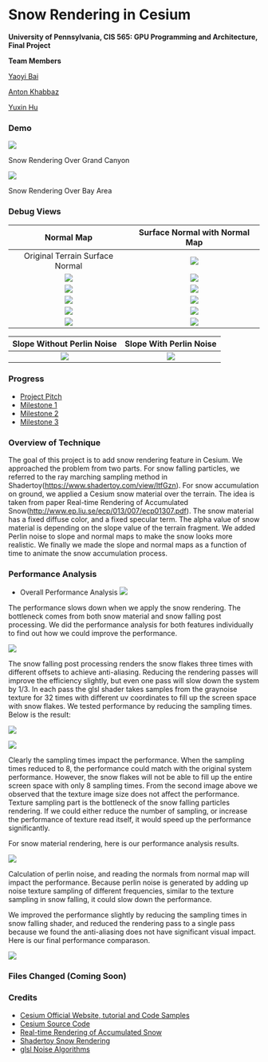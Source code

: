 Snow Rendering in Cesium
========================

**University of Pennsylvania, CIS 565: GPU Programming and Architecture, Final Project**

**Team Members**

[Yaoyi Bai](https://github.com/VElysianP)

[Anton Khabbaz](https://github.com/akhabbaz)

[Yuxin Hu](https://www.huyuxin.net)

### Demo
![](/image/Demo7.gif)
<p>Snow Rendering Over Grand Canyon</p>

![](/image/Demo5.gif)
<p>Snow Rendering Over Bay Area</p>

### Debug Views

Normal Map                             |  Surface Normal with Normal Map
:-------------------------------------:|:---------------------------------------------------:
Original Terrain Surface Normal        |  ![](/image/FinalDebugNormalEC.PNG)
![](/image/snowNormalMapLevel1.jpg)    |  ![](/image/FinalDebugNormalMap1EC.PNG)
![](/image/snowNormalMapLevel2.jpg)    |  ![](/image/FinalDebugNormalMap2EC.PNG)
![](/image/snowNormalMapLevel3.jpg)    |  ![](/image/FinalDebugNormalMap3EC.PNG)
![](/image/snowNormalMapLevel4.jpg)    |  ![](/image/FinalDebugNormalMap4EC.PNG)
![](/image/snowNormalMapLevel5.jpg)    |  ![](/image/FinalDebugNormalMap5EC.PNG)


Slope Without Perlin Noise             |  Slope With Perlin Noise
:-------------------------------------:|:---------------------------------------------------:
![](/image/FinalDebugSlopeNoNoise.PNG) |  ![](/image/FinalDebugSlopWithNoise.PNG)


### Progress
* [Project Pitch](FinalProjectPitch.md)
* [Milestone 1](Mileston1.md)
* [Milestone 2](Milestone2.md)
* [Milestone 3](Milestone3.md)


### Overview of Technique
The goal of this project is to add snow rendering feature in Cesium. We approached the problem from two parts. For snow falling particles, we referred to the ray marching sampling method in Shadertoy(https://www.shadertoy.com/view/ltfGzn). For snow accumulation on ground, we applied a Cesium snow material over the terrain. The idea is taken from paper Real-time Rendering of Accumulated Snow(http://www.ep.liu.se/ecp/013/007/ecp01307.pdf). The snow material has a fixed diffuse color, and a fixed specular term. The alpha value of snow material is depending on the slope value of the terrain fragment. We added Perlin noise to slope and normal maps to make the snow looks more realistic. We finally we made the slope and normal maps as a function of time to animate the snow accumulation process.


### Performance Analysis
* Overall Performance Analysis
![](/image/PerformanceAnalysis01.PNG)

The performance slows down when we apply the snow rendering. The bottleneck comes from both snow material and snow falling post processing. We did the performance analysis for both features individually to find out how we could improve the performance.

![](/image/PerformanceAnalysis02.PNG)

The snow falling post processing renders the snow flakes three times with different offsets to achieve anti-aliasing. Reducing the rendering passes will improve the efficiency slightly, but even one pass will slow down the system by 1/3. In each pass the glsl shader takes samples from the graynoise texture for 32 times with different uv coordinates to fill up the screen space with snow flakes. We tested performance by reducing the sampling times. Below is the result:

![](/image/PerformanceAnalysis05.PNG)

![](/image/PerformanceAnalysis04.PNG)

Clearly the sampling times impact the performance. When the sampling times reduced to 8, the performance could match with the original system performance. However, the snow flakes will not be able to fill up the entire screen space with only 8 sampling times. From the second image above we observed that the texture image size does not affect the performance. Texture sampling part is the bottleneck of the snow falling particles rendering. If we could either reduce the number of sampling, or increase the performance of texture read itself, it would speed up the performance significantly.

For snow material rendering, here is our performance analysis results.

![](/image/PerformanceAnalysis03.PNG)

Calculation of perlin noise, and reading the normals from normal map will impact the performance. Because perlin noise is generated by adding up noise texture sampling of different frequencies, similar to the texture sampling in snow falling, it could slow down the performance. 

We improved the performance slightly by reducing the sampling times in snow falling shader, and reduced the rendering pass to a single pass because we found the anti-aliasing does not have significant visual impact. Here is our final performance comparason.

![](/image/PerformanceAnalysis06.PNG)


### Files Changed (Coming Soon)


### Credits

* [Cesium Official Website, tutorial and Code Samples](http://cesiumjs.org/)
* [Cesium Source Code](https://github.com/AnalyticalGraphicsInc/cesium)
* [Real-time Rendering of Accumulated Snow](http://www.ep.liu.se/ecp/013/007/ecp01307.pdf)
* [Shadertoy Snow Rendering](https://www.shadertoy.com/view/ltfGzn)
* [glsl Noise Algorithms](https://gist.github.com/patriciogonzalezvivo/670c22f3966e662d2f83)
